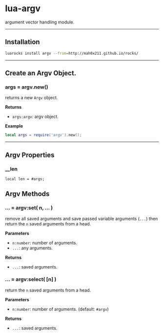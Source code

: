 lua-argv
===

argument vector handling module.

***


## Installation

```sh
luarocks install argv --from=http://mah0x211.github.io/rocks/
```

---


## Create an Argv Object.

### args = argv.new()

returns a new `Argv` object.

**Returns**

- `args:argv`: argv object.

**Example**

```lua
local args = require('argv').new();
```


---

## Argv Properties


### __len

```
local len = #args;
```


## Argv Methods


### ... = argv:set( n, ... )

remove all saved arguments and save passed variable arguments (`...`) then return the `n` saved arguments from a head.

**Parameters**

- `n:number`: number of arguments.
- `...`: any arguments.

**Returns**

- `...`: saved arguments.


### ... = argv:select( [n] )

return the `n` saved arguments from a head.

**Parameters**

- `n:number`: number of arguments. (default: `#argv`)

**Returns**

- `...`: saved arguments.

